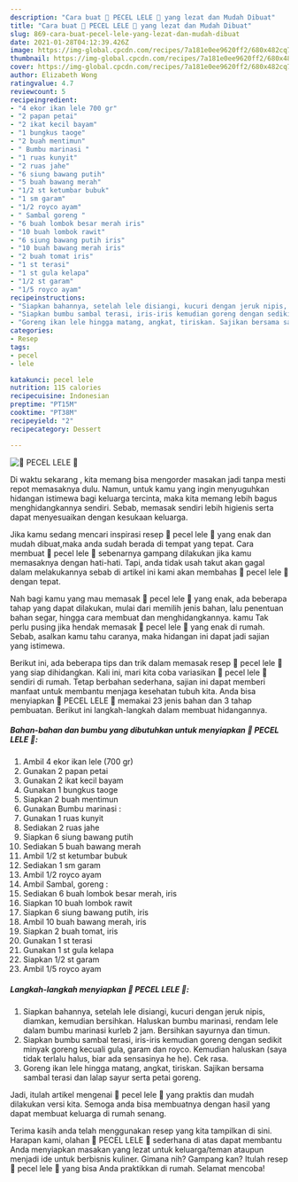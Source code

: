 ```yaml
---
description: "Cara buat 💝 PECEL LELE 💝 yang lezat dan Mudah Dibuat"
title: "Cara buat 💝 PECEL LELE 💝 yang lezat dan Mudah Dibuat"
slug: 869-cara-buat-pecel-lele-yang-lezat-dan-mudah-dibuat
date: 2021-01-28T04:12:39.426Z
image: https://img-global.cpcdn.com/recipes/7a181e0ee9620ff2/680x482cq70/💝-pecel-lele-💝-foto-resep-utama.jpg
thumbnail: https://img-global.cpcdn.com/recipes/7a181e0ee9620ff2/680x482cq70/💝-pecel-lele-💝-foto-resep-utama.jpg
cover: https://img-global.cpcdn.com/recipes/7a181e0ee9620ff2/680x482cq70/💝-pecel-lele-💝-foto-resep-utama.jpg
author: Elizabeth Wong
ratingvalue: 4.7
reviewcount: 5
recipeingredient:
- "4 ekor ikan lele 700 gr"
- "2 papan petai"
- "2 ikat kecil bayam"
- "1 bungkus taoge"
- "2 buah mentimun"
- " Bumbu marinasi "
- "1 ruas kunyit"
- "2 ruas jahe"
- "6 siung bawang putih"
- "5 buah bawang merah"
- "1/2 st ketumbar bubuk"
- "1 sm garam"
- "1/2 royco ayam"
- " Sambal goreng "
- "6 buah lombok besar merah iris"
- "10 buah lombok rawit"
- "6 siung bawang putih iris"
- "10 buah bawang merah iris"
- "2 buah tomat iris"
- "1 st terasi"
- "1 st gula kelapa"
- "1/2 st garam"
- "1/5 royco ayam"
recipeinstructions:
- "Siapkan bahannya, setelah lele disiangi, kucuri dengan jeruk nipis, diamkan, kemudian bersihkan. Haluskan bumbu marinasi, rendam lele dalam bumbu marinasi kurleb 2 jam. Bersihkan sayurnya dan timun."
- "Siapkan bumbu sambal terasi, iris-iris kemudian goreng dengan sedikit minyak goreng kecuali gula, garam dan royco. Kemudian haluskan (saya tidak terlalu halus, biar ada sensasinya he he). Cek rasa."
- "Goreng ikan lele hingga matang, angkat, tiriskan. Sajikan bersama sambal terasi dan lalap sayur serta petai goreng."
categories:
- Resep
tags:
- pecel
- lele

katakunci: pecel lele 
nutrition: 115 calories
recipecuisine: Indonesian
preptime: "PT15M"
cooktime: "PT38M"
recipeyield: "2"
recipecategory: Dessert

---
```



![💝 PECEL LELE 💝](https://img-global.cpcdn.com/recipes/7a181e0ee9620ff2/680x482cq70/💝-pecel-lele-💝-foto-resep-utama.jpg)

Di waktu  sekarang , kita memang bisa mengorder masakan jadi tanpa mesti repot memasaknya dulu. Namun, untuk kamu yang ingin menyuguhkan hidangan istimewa bagi keluarga tercinta, maka kita memang lebih bagus menghidangkannya sendiri. Sebab, memasak sendiri lebih higienis serta dapat menyesuaikan dengan kesukaan keluarga.

Jika kamu sedang mencari inspirasi resep 💝 pecel lele 💝 yang enak dan mudah dibuat,maka anda sudah berada di tempat yang tepat. Cara membuat 💝 pecel lele 💝  sebenarnya gampang dilakukan jika kamu memasaknya dengan hati-hati. Tapi, anda tidak usah takut akan gagal dalam melakukannya 
sebab di artikel ini kami akan membahas 💝 pecel lele 💝 dengan tepat.  



Nah bagi kamu yang mau memasak 💝 pecel lele 💝 yang enak, ada beberapa tahap yang dapat dilakukan, mulai dari memilih jenis bahan, lalu penentuan bahan segar, hingga cara membuat dan menghidangkannya. kamu Tak perlu pusing jika hendak memasak 💝 pecel lele 💝 yang enak di rumah. Sebab, asalkan kamu  tahu caranya, maka hidangan ini dapat jadi sajian yang istimewa.

Berikut ini, ada beberapa tips dan trik dalam memasak resep 💝 pecel lele 💝 yang siap dihidangkan. Kali ini, mari kita coba variasikan 💝 pecel lele 💝 sendiri di rumah. Tetap berbahan sederhana, sajian ini dapat memberi manfaat untuk membantu menjaga kesehatan tubuh kita. Anda bisa menyiapkan 💝 PECEL LELE 💝 memakai 23 jenis bahan dan 3 tahap pembuatan. Berikut ini langkah-langkah dalam membuat hidangannya.

<!--inarticleads1-->

##### Bahan-bahan dan bumbu yang dibutuhkan untuk menyiapkan 💝 PECEL LELE 💝:

1. Ambil 4 ekor ikan lele (700 gr)
1. Gunakan 2 papan petai
1. Gunakan 2 ikat kecil bayam
1. Gunakan 1 bungkus taoge
1. Siapkan 2 buah mentimun
1. Gunakan  Bumbu marinasi :
1. Gunakan 1 ruas kunyit
1. Sediakan 2 ruas jahe
1. Siapkan 6 siung bawang putih
1. Sediakan 5 buah bawang merah
1. Ambil 1/2 st ketumbar bubuk
1. Sediakan 1 sm garam
1. Ambil 1/2 royco ayam
1. Ambil  Sambal, goreng :
1. Sediakan 6 buah lombok besar merah, iris
1. Siapkan 10 buah lombok rawit
1. Siapkan 6 siung bawang putih, iris
1. Ambil 10 buah bawang merah, iris
1. Siapkan 2 buah tomat, iris
1. Gunakan 1 st terasi
1. Gunakan 1 st gula kelapa
1. Siapkan 1/2 st garam
1. Ambil 1/5 royco ayam




<!--inarticleads2-->

##### Langkah-langkah menyiapkan 💝 PECEL LELE 💝:

1. Siapkan bahannya, setelah lele disiangi, kucuri dengan jeruk nipis, diamkan, kemudian bersihkan. Haluskan bumbu marinasi, rendam lele dalam bumbu marinasi kurleb 2 jam. Bersihkan sayurnya dan timun.
1. Siapkan bumbu sambal terasi, iris-iris kemudian goreng dengan sedikit minyak goreng kecuali gula, garam dan royco. Kemudian haluskan (saya tidak terlalu halus, biar ada sensasinya he he). Cek rasa.
1. Goreng ikan lele hingga matang, angkat, tiriskan. Sajikan bersama sambal terasi dan lalap sayur serta petai goreng.




Jadi, itulah artikel mengenai  💝 pecel lele 💝  yang praktis dan mudah dilakukan versi kita. Semoga anda bisa membuatnya dengan hasil yang dapat membuat keluarga di rumah senang. 

Terima kasih anda telah menggunakan resep yang kita tampilkan di sini. Harapan kami, olahan  💝 PECEL LELE 💝 sederhana di atas dapat membantu Anda menyiapkan masakan yang lezat untuk keluarga/teman ataupun menjadi ide untuk berbisnis kuliner. Gimana nih? Gampang kan? Itulah resep 💝 pecel lele 💝 yang bisa Anda praktikkan di rumah. Selamat mencoba!

